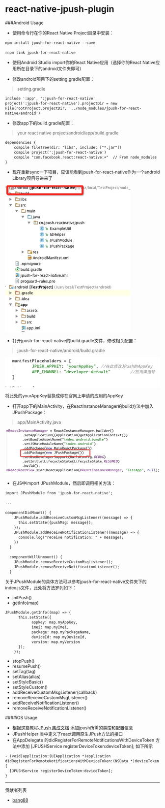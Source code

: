 # react-native-jpush-plugin

###Android Usage

- 使用命令行在你的React Native Project目录中安装：

```
npm install jpush-for-react-native --save

rnpm link jpush-for-react-native
```

- 使用Android Studio import你的React Native应用（选择你的React Native应用所在目录下的android文件夹即可）

- 修改android项目下的setting.gradle配置：

> setting.gradle

```
include ':app', ':jpush-for-react-native'
project(':jpush-for-react-native').projectDir = new File(rootProject.projectDir, '../node_modules/jpush-for-react-native/android')

```

- 修改app下的build.gradle配置：

> your react native project/android/app/build.gradle

```
dependencies {
    compile fileTree(dir: "libs", include: ["*.jar"])
    compile project(':jpush-for-react-native')
    compile "com.facebook.react:react-native:+"  // From node_modules
}
```

- 现在重新sync一下项目，应该能看到jpush-for-react-native作为一个android Library项目导进来了

![](https://github.com/KenChoi1992/SomeArticles/blob/master/screenshots/plugin1.png)

- 打开jpush-for-react-native的build.gradle文件，修改相关配置：

> jpush-for-react-native/android/build.gradle

![](https://github.com/KenChoi1992/SomeArticles/blob/master/screenshots/plugin2.png)

将此处的yourAppKey替换成你在官网上申请的应用的AppKey

- 打开app下的MainActivity，在ReactInstanceManager的build方法中加入JPushPackage：

> app/MainActivity.java

![](https://github.com/KenChoi1992/SomeArticles/blob/master/screenshots/plugin3.png)

- 在JS中import JPushModule，然后即调用相关方法：
```
import JPushModule from 'jpush-for-react-native';

...

componentDidMount() {
    JPushModule.addReceiveCustomMsgListener((message) => {
      this.setState({pushMsg: message});
    });
    JPushModule.addReceiveNotificationListener((message) => {
      console.log("receive notification: " + message);
    })
  }

  componentWillUnmount() {
    JPushModule.removeReceiveCustomMsgListener();
    JPushModule.removeReceiveNotificationListener();
  }
```

关于JPushModule的具体方法可以参考jpush-for-react-native文件夹下的index.js文件，此处将方法罗列如下：

- initPush()
- getInfo(map)
```
JPushModule.getInfo((map) => {
      this.setState({
            appkey: map.myAppKey,
            imei: map.myImei,
            package: map.myPackageName,
            deviceId: map.myDeviceId,
            version: map.myVersion
      });
    });
```
- stopPush()
- resumePush()
- setTag(tag)
- setAlias(alias)
- setStyleBasic()
- setStyleCustom()
- addReceiveCustomMsgListener(callback)
- removeReceiveCustomMsgListener()
- addReceiveNotificationListener()
- removeReceiveNotificationListener()


####iOS Usage
- 根据这篇教程[JPush 集成文档](http://docs.jpush.io/client/ios_sdk/#ios-sdk_1) 添加jpush所需的类库和配置信息
- JPushHelper 类中定义了react调用原生JPush方法的接口
- 在AppDelegate 的didRegisterForRemoteNotificationsWithDeviceToken 方法中添加 [JPUSHService registerDeviceToken:deviceToken]; 如下所示
```
- (void)application:(UIApplication *)application
didRegisterForRemoteNotificationsWithDeviceToken:(NSData *)deviceToken {
  [JPUSHService registerDeviceToken:deviceToken];
}
```
---
贡献者列表
- [bang88](https://github.com/bang88)





